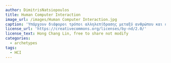 ```yaml
---
author: DimitrisNatsiopoulos
title: Human Computer Interaction
image_url: /images/Human Computer Interaction.jpg
caption: 'Υπάρχουν διάφοροι τρόποι αλληλεπίδρασης μεταξύ ανθρώπου και ενός υπολογιστή. Αυτή μπορεί να περιλαμβάνουν γυαλιά επαυξημένης ή εικονικής πραγματικότητας καποια γάντια χειριστήρια με πολυτροπικές ιδιότητες, γυροσκόπια ή επιταχυνσιομετρα πάνω στο σώμα. Ολοι αυτοι οι τρόποι έχουν σκοπό μια πιο άμεση, γρήγορη και φυσική είσοδο πληροφορίας την οποία να μπορεί ο υπολογιστής να επεξεργασρτεί άμεσα'
license_url: 'https://creativecommons.org/licenses/by-nd/2.0/'
license_text: Hong Chang Lin, free to share not modify
categories:
  - archetypes
tags:
  - HCI
---
```

